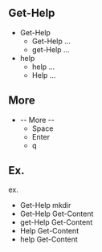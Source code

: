 ## Get-Help
- Get-Help
  - Get-Help ...
  - get-Help ...
- help
  - help ...
  - Help ... 


## More
- -- More  --
  - Space 
  - Enter 
  - q 

## Ex.
ex.
- Get-Help mkdir
- Get-Help Get-Content
- get-Help Get-Content
- Help Get-Content
- help Get-Content

